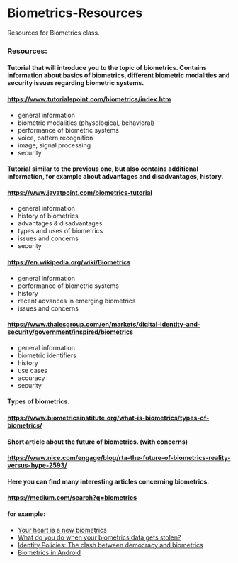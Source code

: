 # Biometrics-Resources
Resources for Biometrics class.

### Resources:

#### Tutorial that will introduce you to the topic of biometrics. Contains information about basics of biometrics, different biometric modalities and security issues regarding biometric systems.
#### https://www.tutorialspoint.com/biometrics/index.htm
- general information
- biometric modalities (physological, behavioral)
- performance of biometric systems
- voice, pattern recognition
- image, signal processing
- security


#### Tutorial similar to the previous one, but also contains additional information, for example about advantages and disadvantages, history.
#### https://www.javatpoint.com/biometrics-tutorial
- general information
- history of biometrics
- advantages & disadvantages
- types and uses of biometrics
- issues and concerns
- security


#### https://en.wikipedia.org/wiki/Biometrics
- general information
- performance of biometric systems
- history
- recent advances in emerging biometrics
- issues and concerns

#### https://www.thalesgroup.com/en/markets/digital-identity-and-security/government/inspired/biometrics
- general information
- biometric identifiers
- history
- use cases
- accuracy
- security

#### Types of biometrics.
#### https://www.biometricsinstitute.org/what-is-biometrics/types-of-biometrics/

#### Short article about the future of biometrics. (with concerns)
#### https://www.nice.com/engage/blog/rta-the-future-of-biometrics-reality-versus-hype-2593/

#### Here you can find many interesting articles concerning biometrics.
#### https://medium.com/search?q=biometrics
#### for example:
- [Your heart is a new biometrics](https://medium.com/mawi-band/your-heart-is-a-new-biometrics-eda2c168f7b)
- [What do you do when your biometrics data gets stolen?](https://medium.com/technicity/what-do-you-do-when-your-biometrics-data-gets-stolen-68982fe0fdeb)
- [Identity Policies: The clash between democracy and biometrics](https://medium.com/@privacyint/identity-policies-the-clash-between-democracy-and-biometrics-95adabd9f263)
- [Biometrics in Android](https://proandroiddev.com/biometrics-in-android-50424de8d0e)
